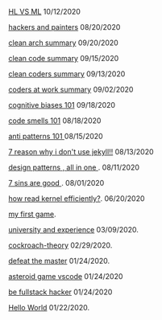 [HL VS ML](https://raw.githubusercontent.com/Arshiamidos/human-learning-vs-machine-learning-blog/master/README.md) 10/12/2020      

[hackers and painters](https://arshiamidos.github.io/blog/?id=https://raw.githubusercontent.com/Arshiamidos/hackers-painters-blog/master/README.md) 08/20/2020       

[clean arch summary](https://arshiamidos.github.io/blog/?id=https://raw.githubusercontent.com/Arshiamidos/clean-arch-blog/master/README.md) 09/20/2020       

[clean code summary](https://arshiamidos.github.io/blog/?id=https://raw.githubusercontent.com/Arshiamidos/clean-code-blog/master/README.md) 09/15/2020       

[clean coders summary](https://arshiamidos.github.io/blog/?id=https://raw.githubusercontent.com/Arshiamidos/clean-coders-blog/master/README.md) 09/13/2020            

[coders at work summary](https://arshiamidos.github.io/blog/?id=https://raw.githubusercontent.com/Arshiamidos/coders-at-work-blog/master/README.md) 09/02/2020         

[cognitive biases 101](https://arshiamidos.github.io/blog/?id=https://raw.githubusercontent.com/Arshiamidos/cognitive-biases-101/master/README.md) 09/18/2020         

[code smells 101](https://arshiamidos.github.io/blog/?id=https://raw.githubusercontent.com/Arshiamidos/code-smells-101/master/README.md) 08/18/2020         

[anti patterns 101 ](https://arshiamidos.github.io/blog/?id=https://raw.githubusercontent.com/Arshiamidos/all-antipattern-demystified-blog/master/README.md) 08/15/2020        

[7 reason why i don't use jekyll!!](https://arshiamidos.github.io/blog/?id=https://raw.githubusercontent.com/Arshiamidos/why-not-jekyll-blog/master/README.md) 08/13/2020       

[design patterns , all in one ](https://arshiamidos.github.io/blog/?id=https://raw.githubusercontent.com/Arshiamidos/design-pattern-all-in-one-blog/master/README.md). 08/11/2020       

[7 sins are good ](https://arshiamidos.github.io/blog/?id=https://raw.githubusercontent.com/Arshiamidos/7-sins-are-good-blog/master/README.md). 08/01/2020     

[how read kernel efficiently?](https://arshiamidos.github.io/blog/?id=https://raw.githubusercontent.com/Arshiamidos/how-read-kernel-blog/master/README.md). 06/20/2020      

[my first game](https://arshiamidos.github.io/blog/?id=https://raw.githubusercontent.com/Arshiamidos/my-first-game-blog/master/README.md).   

[university and experience](https://arshiamidos.github.io/blog/?id=https://raw.githubusercontent.com/Arshiamidos/university-and-exprience-blog/master/README.md) 03/09/2020.   

[cockroach-theory](https://arshiamidos.github.io/blog/?id=https://raw.githubusercontent.com/Arshiamidos/cockroach-theory-blog/master/README.md) 02/29/2020.    

[defeat the master](https://arshiamidos.github.io/blog/?id=https://raw.githubusercontent.com/Arshiamidos/remaster-the-world-blog/master/README.md) 01/24/2020.   

[asteroid game vscode](https://arshiamidos.github.io/blog/?id=https://raw.githubusercontent.com/Arshiamidos/asteroid-announce-blog/master/README.md) 01/24/2020   

[be fullstack hacker](https://arshiamidos.github.io/blog/?id=https://raw.githubusercontent.com/Arshiamidos/be-fullstack-hacker-blog/master/README.md)  01/24/2020  

[Hello World](https://arshiamidos.github.io/blog/?id=https://raw.githubusercontent.com/Arshiamidos/hello-world-blog/master/README.md) 01/22/2020.  
